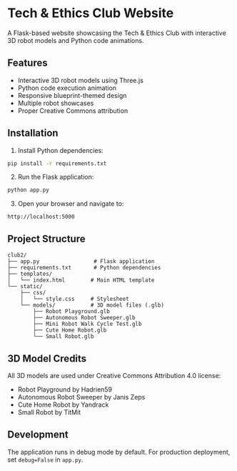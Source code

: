 # Tech & Ethics Club Website

A Flask-based website showcasing the Tech & Ethics Club with interactive 3D robot models and Python code animations.

## Features

- Interactive 3D robot models using Three.js
- Python code execution animation
- Responsive blueprint-themed design
- Multiple robot showcases
- Proper Creative Commons attribution

## Installation

1. Install Python dependencies:
```bash
pip install -r requirements.txt
```

2. Run the Flask application:
```bash
python app.py
```

3. Open your browser and navigate to:
```
http://localhost:5000
```

## Project Structure

```
club2/
├── app.py                 # Flask application
├── requirements.txt       # Python dependencies
├── templates/
│   └── index.html        # Main HTML template
└── static/
    ├── css/
    │   └── style.css     # Stylesheet
    └── models/           # 3D model files (.glb)
        ├── Robot Playground.glb
        ├── Autonomous Robot Sweeper.glb
        ├── Mini Robot Walk Cycle Test.glb
        ├── Cute Home Robot.glb
        └── Small Robot.glb
```

## 3D Model Credits

All 3D models are used under Creative Commons Attribution 4.0 license:
- Robot Playground by Hadrien59
- Autonomous Robot Sweeper by Janis Zeps
- Cute Home Robot by Yandrack
- Small Robot by TitMit

## Development

The application runs in debug mode by default. For production deployment, set `debug=False` in `app.py`. 